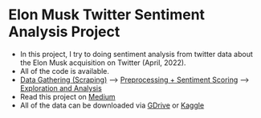 # Elon Musk Twitter Sentiment Analysis Project
- In this project, I try to doing sentiment analysis from twitter data about the Elon Musk acquisition on Twitter (April, 2022).
- All of the code is available.
- [Data Gathering (Scraping)](https://github.com/yogawicaksana/elonmusk-twitter-sentiment-analysis/blob/main/prepocess-classification-RoBERTa.ipynb) --> [Preprocessing + Sentiment Scoring](https://github.com/yogawicaksana/elonmusk-twitter-sentiment-analysis/blob/main/data-gathering.ipynb) --> [Exploration and Analysis](https://github.com/yogawicaksana/elonmusk-twitter-sentiment-analysis/blob/main/data-exploration.ipynb)
- Read this project on [Medium](https://medium.com/@prabowoyogawicaksana/elon-musks-twitter-sentiment-analysis-with-transformers-hugging-face-roberta-49b9e61b1433)
- All of the data can be downloaded via [GDrive](https://drive.google.com/drive/folders/12FPIWgaWp0mXSi_4A4pb8VEVx53MSlt1?usp=sharing) or [Kaggle](https://www.kaggle.com/datasets/prabowoyogawicaksana/elon-musk-twitter-acquisition-opinion)
